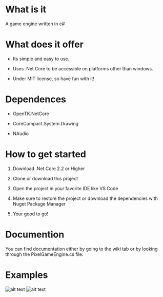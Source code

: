 # What is it
A game engine written in c#

# What does it offer
* Its simple and easy to use.

* Uses .Net Core to be accessible on platforms other than windows. 

* Under MIT license, so have fun with it!

# Dependences
* OpenTK.NetCore

* CoreCompact.System.Drawing

* NAudio

# How to get started
1. Download .Net Core 2.2 or Higher

2. Clone or download this project

3. Open the project in your favorite IDE like
VS Code

4. Make sure to restore the project or 
download the dependencies with Nuget Package
Manager

5. Your good to go!

# Documention
You can find documentation either by going to the wiki tab or
by looking through the PixelGameEngine.cs file.

# Examples
![alt text](https://i.imgur.com/23w2cji.gif)
![alt text](https://i.imgur.com/sgPtLmT.gif)
